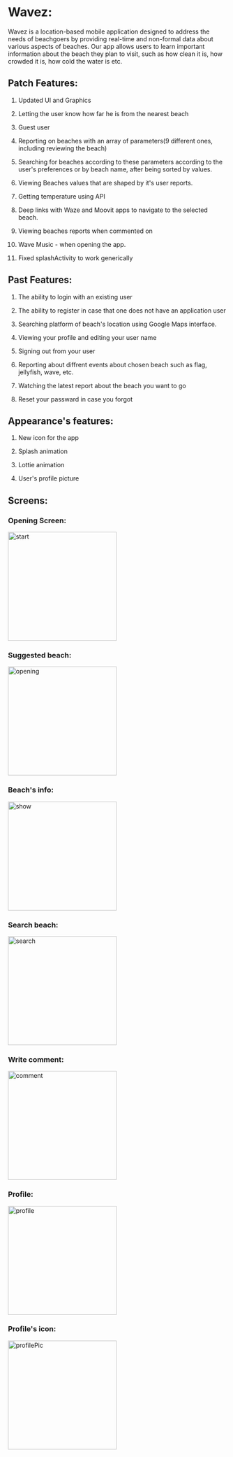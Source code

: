 # Wavez:
Wavez is a location-based mobile application designed to address the needs of beachgoers by providing real-time and non-formal data about various aspects of beaches.
Our app allows users to learn important information about the beach they plan to visit, such as how clean it is, how crowded it is, how cold the water is etc.

## Patch Features:
1. Updated UI and Graphics

2. Letting the user know how far he is from the nearest beach

3. Guest user

4. Reporting on beaches with an array of parameters(9 different ones, including reviewing the beach)

5. Searching for beaches according to these parameters according to the user's preferences or by beach name,
   after being sorted by values.

6. Viewing Beaches values that are shaped by it's user reports.

7. Getting temperature using API

8. Deep links with Waze and Moovit apps to navigate to the selected beach.

9. Viewing beaches reports when commented on

10. Wave Music - when opening the app.

11. Fixed splashActivity to work generically


## Past Features:
1. The ability to login with an existing user

2. The ability to register in case that one does not have an application user

3. Searching platform of beach's location using Google Maps interface.

4. Viewing your profile and editing your user name

5. Signing out from your user

6. Reporting about diffrent events about chosen beach such as flag, jellyfish, wave, etc.

7. Watching the latest report about the beach you want to go

8. Reset your passward in case you forgot

## Appearance's features:

1. New icon for the app

2. Splash animation 

3. Lottie animation

4. User's profile picture

## Screens:
### Opening Screen: 

<img width="249" alt="start" src="https://github.com/adipink/WavezCellular/assets/64596451/4ebd2660-1ffb-4b30-bc8f-25c4913f0cad">

### Suggested beach: 

<img width="249" alt="opening" src="https://github.com/adipink/WavezCellular/assets/64596451/ebf8f41b-24f4-4c23-b08d-65c36bbbc3dc">

### Beach's info: 

<img width="249" alt="show" src="https://github.com/adipink/WavezCellular/assets/64596451/75af27e3-730a-4ff2-9861-cc4c5b2d29ac">

### Search beach: 

<img width="249" alt="search" src="https://github.com/adipink/WavezCellular/assets/64596451/73e5d673-c5cd-45d3-b4e6-343e190c9c1b">

### Write comment: 

<img width="249" alt="comment" src="https://github.com/adipink/WavezCellular/assets/64596451/31a5647b-add9-42f9-988c-e428b81b60a2">

### Profile: 

<img width="249" alt="profile" src="https://github.com/adipink/WavezCellular/assets/64596451/f91a38c8-25e1-4e57-8f4e-7ecd4cca8bd0">

### Profile's icon: 

<img width="249" alt="profilePic" src="https://github.com/adipink/WavezCellular/assets/64596451/b4a6e282-0527-4e44-a0d9-9f3f079415b3">


